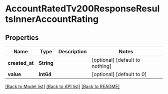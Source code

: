 # AccountRatedTv200ResponseResultsInnerAccountRating


## Properties
Name | Type | Description | Notes
------------ | ------------- | ------------- | -------------
**created_at** | **String** |  | [optional] [default to nothing]
**value** | **Int64** |  | [optional] [default to 0]


[[Back to Model list]](../README.md#models) [[Back to API list]](../README.md#api-endpoints) [[Back to README]](../README.md)


